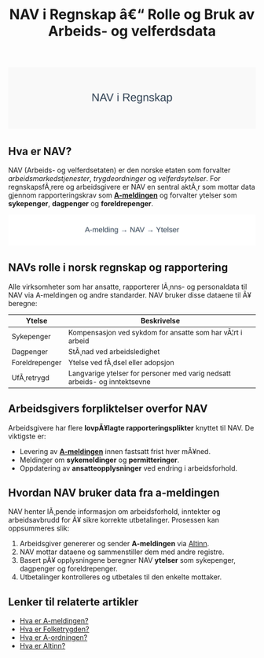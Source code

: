 ﻿---
title: "NAV i Regnskap â€“ Rolle og Bruk av Arbeids- og velferdsdata"
meta_title: "NAV i Regnskap â€“ Rolle og Bruk av Arbeids- og velferdsdata"
meta_description: '![NAV i Regnskap](nav-image.svg)'
slug: hva-er-nav
type: blog
layout: pages/single
---

![NAV i Regnskap](nav-image.svg)

## Hva er NAV?

NAV (Arbeids- og velferdsetaten) er den norske etaten som forvalter _arbeidsmarkedstjenester_, _trygdeordninger_ og _velferdsytelser_. For regnskapsfÃ¸rere og arbeidsgivere er NAV en sentral aktÃ¸r som mottar data gjennom rapporteringskrav som **[A-meldingen](/blogs/regnskap/hva-er-a-melding "Hva er A-meldingen?")** og forvalter ytelser som **sykepenger**, **dagpenger** og **foreldrepenger**.

![NAV i norsk regnskap](nav-diagram.svg)

## NAVs rolle i norsk regnskap og rapportering

Alle virksomheter som har ansatte, rapporterer lÃ¸nns- og personaldata til NAV via A-meldingen og andre standarder. NAV bruker disse dataene til Ã¥ beregne:

| Ytelse         | Beskrivelse                                                             |
| -------------- | ----------------------------------------------------------------------- |
| Sykepenger     | Kompensasjon ved sykdom for ansatte som har vÃ¦rt i arbeid               |
| Dagpenger      | StÃ¸nad ved arbeidsledighet                                              |
| Foreldrepenger | Ytelse ved fÃ¸dsel eller adopsjon                                        |
| UfÃ¸retrygd     | Langvarige ytelser for personer med varig nedsatt arbeids- og inntektsevne |

## Arbeidsgivers forpliktelser overfor NAV

Arbeidsgivere har flere **lovpÃ¥lagte rapporteringsplikter** knyttet til NAV. De viktigste er:

*   Levering av **[A-meldingen](/blogs/regnskap/hva-er-a-melding "Hva er A-meldingen?")** innen fastsatt frist hver mÃ¥ned.
*   Meldinger om **sykemeldinger** og **permitteringer**.
*   Oppdatering av **ansatteopplysninger** ved endring i arbeidsforhold.

## Hvordan NAV bruker data fra a-meldingen

NAV henter lÃ¸pende informasjon om arbeidsforhold, inntekter og arbeidsavbrudd for Ã¥ sikre korrekte utbetalinger. Prosessen kan oppsummeres slik:

1.  Arbeidsgiver genererer og sender **A-meldingen** via [Altinn](/blogs/regnskap/hva-er-altinn "Hva er Altinn? Norges Digitale Portal for NÃ¦ringsliv og Privatpersoner").
2.  NAV mottar dataene og sammenstiller dem med andre registre.
3.  Basert pÃ¥ opplysningene beregner NAV **ytelser** som sykepenger, dagpenger og foreldrepenger.
4.  Utbetalinger kontrolleres og utbetales til den enkelte mottaker.

## Lenker til relaterte artikler

*   [Hva er A-meldingen?](/blogs/regnskap/hva-er-a-melding "Hva er A-meldingen?")
*   [Hva er Folketrygden?](/blogs/regnskap/hva-er-folketrygden "Hva er Folketrygden? Komplett Guide til Norges Nasjonale Trygdesystem")
*   [Hva er A-ordningen?](/blogs/regnskap/hva-er-a-ordningen "Hva er A-ordningen?")
*   [Hva er Altinn?](/blogs/regnskap/hva-er-altinn "Hva er Altinn? Norges Digitale Portal for NÃ¦ringsliv og Privatpersoner")
